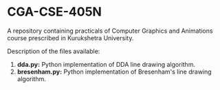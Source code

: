 # CGA-CSE-405N
A repository containing practicals of Computer Graphics and Animations course prescribed in Kurukshetra University.

Description of the files available:

1. **dda.py:** Python implementation of DDA line drawing algorithm.
2. **bresenham.py:** Python implementation of Bresenham's line drawing algorithm.